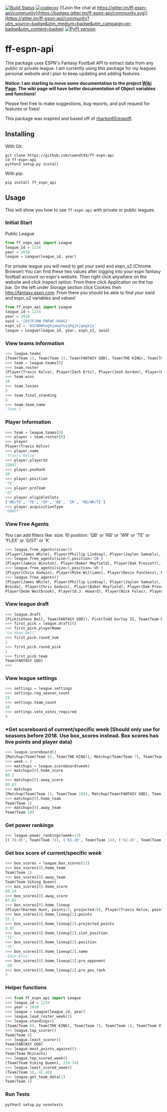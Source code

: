 [![Build Status](https://travis-ci.org/cwendt94/ff-espn-api.svg?branch=master)](https://travis-ci.org/cwendt94/ff-espn-api) [![codecov](https://codecov.io/gh/cwendt94/ff-espn-api/branch/master/graphs/badge.svg)](https://codecov.io/gh/cwendt94/ff-espn-api) [![Join the chat at https://gitter.im/ff-espn-api/community](https://badges.gitter.im/ff-espn-api/community.svg)](https://gitter.im/ff-espn-api/community?utm_source=badge&utm_medium=badge&utm_campaign=pr-badge&utm_content=badge) [![PyPI version](https://badge.fury.io/py/ff-espn-api.svg)](https://badge.fury.io/py/ff-espn-api)

# ff-espn-api

This package uses ESPN's Fantasy Football API to extract data from any public or private league. I am currently using this package for my leagues personal website and I plan to keep updating and adding features.

**Notice: I am starting to move some documentation to the project [Wiki Page](https://github.com/cwendt94/ff-espn-api/wiki). The wiki page will have better documentation of Object variables and functions!**

Please feel free to make suggestions, bug reports, and pull request for features or fixes!

This package was inspired and based off of [rbarton65/espnff](https://github.com/rbarton65/espnff).

## Installing
With Git:
```
git clone https://github.com/cwendt94/ff-espn-api
cd ff-espn-api
python3 setup.py install
```
With pip:
```
pip install ff_espn_api
```

## Usage
This will show you how to use `ff-espn-api` with private or public leagues

### Initial Start
Public League
```python
from ff_espn_api import League
league_id = 1234
year = 2018
league = League(league_id, year)
```
For private league you will need to get your swid and espn_s2.(Chrome Browser) You can find these two values after logging into
your espn fantasy football account on espn's website. Then right click anywhere on the website and click inspect
option. From there click Application on the top bar. On the left under Storage section click Cookies then http://fantasy.espn.com.
From there you should be able to find your swid and espn_s2 variables and values!
```python
from ff_espn_api import League
league_id = 1234
year = 2018
swid = '{03JFJHW-FWFWF-044G}'
espn_s2 = 'ASCWDWheghjwwqfwjqhgjkjgegkje'
league = League(league_id, year, espn_s2, swid)
```

### View teams information
```python
>>> league.teams
[Team(Team 1), Team(Team 2), Team(FANTASY GOD), Team(THE KING), Team(Team 5), Team(Team Viking Queen), Team(Team 7), Team(Team 8), Team(Team Mizrachi), Team(Team 10)]
>>> team = league.teams[0]
>>> team.roster
[Player(Travis Kelce), Player(Zach Ertz), Player(Josh Gordon), Player(Kenyan Drake), Player(Tarik Cohen), Player(Wil Lutz), Player(Dion Lewis), Player(Matthew Stafford), Player(Ezekiel Elliott), PLayer(Brandin Cooks), Player(Kerryon Johnson), Player(Mitchell Trubisky), Player(Bengals D/ST), Player(Courtland Sutton), Player(Spencer Ware), Player(Austin Ekeler)]
>>> team.wins
10
>>> team.losses
3
>>> team.final_standing
4
>>> team.team_name
'Team 1'
```

### Player Information
```python
>>> team = league.teams[0]
>>> player = team.roster[0]
>>> player
Player(Travis Kelce)
>>> player.name
'Travis Kelce'
>>> player.playerId
15847
>>> player.posRank
10
>>> player.position
'TE'
>>> player.proTeam
'KC'
>>> player.eligibleSlots
['WR/TE', 'TE', 'OP', 'BE', 'IR', 'RB/WR/TE']
>>> player.acquisitionType
'DRAFT'
```

### View Free Agents
You can add filters like:
size: 10
position: 'QB' or 'RB' or 'WR' or 'TE' or 'FLEX' or 'D/ST' or 'K'
```python
>>> league.free_agents(size=5)
[Player(James White), Player(Phillip Lindsay), Player(Jaylen Samuels), Player(LeSean McCoy), Player(David Njoku)]
>>> league.free_agents(size=5,position='QB')
[Player(Jameis Winston), Player(Baker Mayfield), Player(Dak Prescott), Player(Josh Allen), Player(Nick Foles)]
>>> league.free_agents(size=5,position='WR')
[Player(Chris Godwin), Player(Mike Williams), Player(Devin Funchess), Player(Emmanuel Sanders), Player(Josh Reynolds)]
>>> league.free_agents()
[Player(James White), Player(Phillip Lindsay), Player(Jaylen Samuels), Player(LeSean McCoy), Player(David Njoku), Player(Ravens D/ST), Player(Gus Edwards), Player(Kareem Hunt), Player(Jameis Winston), Player(Matt
Breida), Player(Chris Godwin), Player(Baker Mayfield), Player(Dak Prescott), Player(Josh Adams), Player(Titans D/ST), Player(Mike Williams), Player(Patriots D/ST), Player(Devin Funchess), Player(Royce Freeman), Player(Emmanuel Sanders), Player(Doug Martin), Player(Josh Reynolds), Player(Cooper Kupp), Player(Josh Allen), Player(T.J. Yeldon), Player(Cameron Brate), Player(Broncos D/ST), Player(DeSean Jackson), Player(DaeSean Hamilton), Player(Duke Johnson Jr.), Player(Derrius Guice), Player(Jeff Wilson Jr.), Player(Dante Pettis), Player(Ian Thomas), Player(Eagles D/ST), Player(Rashaad Penny), Player(Matt Prater), Player(Bills D/ST),
Player(Dede Westbrook), Player(O.J. Howard), Player(Nick Foles), Player(Curtis Samuel), Player(Robert Foster), Player(Chiefs D/ST), Player(Hunter Henry), Player(Justin Jackson), Player(Anthony Miller), Player(Jalen Richard), Player(Kalen Ballage), Player(Marquez Valdes-Scantling)]
```

### View league draft
```python
>>> league.draft
[Pick(LeVeon Bell, Team(FANTASY GOD)), Pick(Todd Gurley II, Team(Team Mizrachi)), Pick(David Johnson, Team(Team 8)), Pick(Antonio Brown, Team(THE KING)), Pick(Ezekiel Elliott, Team(Team 7)), Pick(DeAndre Hopkins, Team(Team 2)), Pick(Julio Jones, Team(Team Viking Queen)), Pick(Alvin Kamara, Team(Team 10)), Pick(Odell Beckham Jr., Team(Team 5)), Pick(Kareem Hunt, Team(Team 1)), Pick(Michael Thomas, Team(Team 1))...]
>>> first_pick = league.draft[0]
>>> first_pick.playerName
"Le'Veon Bell"
>>> first_pick.round_num
1
>>> first_pick.round_pick
1
>>> first_pick.team
Team(FANTASY GOD)
>>>
```

### View league settings
```python
>>> settings = league.settings
>>> settings.reg_season_count
13
>>> settings.team_count
10
>>> settings.veto_votes_required
4
```
### *Get scoreboard of current/specific week (Should only use for seasons before 2018. Use box_scores instead. Box scores has live points and player data)
```python
>>> league.scoreboard()
[Matchup(Team(Team 8), Team(THE KING)), Matchup(Team(Team 7), Team(Team 1)), Matchup(Team(Team 2), Team(Team Viking Queen)), Matchup(Team(Team Mizrachi), Team(FANTASY GOD)), Matchup(Team(Team 10), Team(Team 5))]
>>> week = 3
>>> matchups = league.scoreboard(week)
>>> matchups[0].home_score
89.2
>>> matchups[0].away_score
88.62
>>> matchups
[Matchup(Team(Team 1), Team(Team 10)), Matchup(Team(FANTASY GOD), Team(THE KING)), Matchup(Team(Team 7), Team(Team Viking Queen)), Matchup(Team(Team 5), Team(Team 2)), Matchup(Team(Team Mizrachi), Team(Team 8))]
>>> matchups[0].home_team
Team(Team 1)
>>> matchups[0].away_team
Team(Team 10)
```
### Get power rankings
```python
>>> league.power_rankings(week=13)
[('70.85', Team(Team 7)), ('65.20', Team(Team 1)), ('62.45', Team(Team 8)), ('57.70', Team(THE KING)), ('45.10', Team(Team Mizrachi)), ('42.80', Team(Team 10)), ('40.65', Team(Team Viking Queen)), ('37.30', Team(Team 2)), ('27.85', Team(Team 5)), ('20.40', Team(FANTASY GOD))]
```

### Get box score of current/specific week
```python
>>> box_scores = league.box_scores(12)
>>> box_scores[0].home_team
Team(Team 1)
>>> box_scores[0].away_team
Team(Team Viking Queen)
>>> box_scores[0].home_score
69.24
>>> box_scores[0].away_score
87.62
>>> box_scores[0].home_lineup
[Player(Kareem Hunt, points:0, projected:0), Player(Travis Kelce, points:0, projected:0), Player(Zach Ertz, points:15, projected:9), Player(Josh Gordon, points:7, projected:8), Player(Kenyan Drake, points:21, projected:8), Player(Devin Funchess, points:0, projected:0), Player(Tarik Cohen, points:11, projected:8), Player(Wil Lutz, points:10, projected:7), Player(Dion Lewis, points:4, projected:9), Player(Matthew Stafford, points:5, projected:15), Player(Ezekiel Elliott, points:20, projected:17), Player(Brandin Cooks, points:0, projected:0), Player(Kerryon Johnson, points:0, projected:0), Player(Mitchell Trubisky, points:0, projected:0), Player(Bengals D/ST, points:6, projected:-3), Player(Courtland Sutton, points:7, projected:1)]
>>> box_scores[0].home_lineup[2].points
15.1
>>> box_scores[0].home_lineup[2].projected_points
9.97
>>> box_scores[0].home_lineup[2].slot_position
'TE'
>>> box_scores[0].home_lineup[2].position
'TE'
>>> box_scores[0].home_lineup[2].name
'Zach Ertz'
>>> box_scores[0].home_lineup[2].pro_opponent
'GB'
>>> box_scores[0].home_lineup[2].pro_pos_rank
3
```

### Helper functions
```python
>>> from ff_espn_api import League
>>> league_id = 1234
>>> year = 2018
>>> league = League(league_id, year)
>>> league.load_roster_week(3)
>>> league.standings()
[Team(Team 8), Team(THE KING), Team(Team 7), Team(Team 1), Team(Team Viking Queen), Team(Team 2), Team(FANTASY GOD), Team(Team Mizrachi), Team(Team 10), Team(Team 5)]
>>> league.top_scorer()
Team(Team 8)
>>> league.least_scorer()
Team(FANTASY GOD)
>>> league.most_points_against()
Team(Team Mizrachi)
>>> league.top_scored_week()
(Team(Team Viking Queen), 219.74)
>>> league.least_scored_week()
(Team(Team 5), 41.48)
>>> league.get_team_data(1)
Team(Team 1)
```

### Run Tests
```
python3 setup.py nosetests
```